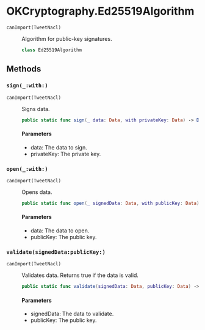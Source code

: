 # OKCryptography.Ed25519Algorithm

<dl>
<dt><code>canImport(TweetNacl)</code></dt>
<dd>

Algorithm for public-key signatures.

``` swift
class Ed25519Algorithm
```

</dd>
</dl>

## Methods

### `sign(_:with:)`

<dl>
<dt><code>canImport(TweetNacl)</code></dt>
<dd>

Signs data.

``` swift
public static func sign(_ data: Data, with privateKey: Data) -> Data
```

#### Parameters

  - data: The data to sign.
  - privateKey: The private key.

</dd>
</dl>

### `open(_:with:)`

<dl>
<dt><code>canImport(TweetNacl)</code></dt>
<dd>

Opens data.

``` swift
public static func open(_ signedData: Data, with publicKey: Data) -> Data?
```

#### Parameters

  - data: The data to open.
  - publicKey: The public key.

</dd>
</dl>

### `validate(signedData:publicKey:)`

<dl>
<dt><code>canImport(TweetNacl)</code></dt>
<dd>

Validates data. Returns true if the data is valid.

``` swift
public static func validate(signedData: Data, publicKey: Data) -> Bool
```

#### Parameters

  - signedData: The data to validate.
  - publicKey: The public key.

</dd>
</dl>
